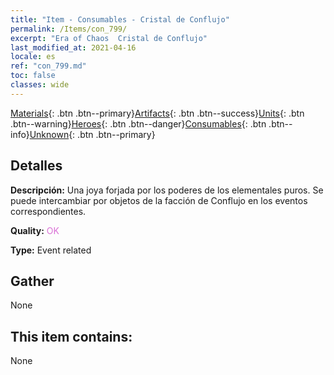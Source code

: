 ```yaml
---
title: "Item - Consumables - Cristal de Conflujo"
permalink: /Items/con_799/
excerpt: "Era of Chaos  Cristal de Conflujo"
last_modified_at: 2021-04-16
locale: es
ref: "con_799.md"
toc: false
classes: wide
---
```

 [Materials](/es/Items/){: .btn .btn--primary}[Artifacts](/es/Items/Artifacts/){: .btn .btn--success}[Units](/es/Items/Units/){: .btn .btn--warning}[Heroes](/es/Items/Heroes/){: .btn .btn--danger}[Consumables](/es/Items/Consumables/){: .btn .btn--info}[Unknown](/es/Items/Unknown/){: .btn .btn--primary}

## Detalles
 **Descripción:** Una joya forjada por los poderes de los elementales puros. Se puede intercambiar por objetos de la facción de Conflujo en los eventos correspondientes.

 **Quality:** <span style="color: #DA70D6">OK</span>

 **Type:** Event related

## Gather

  None

## This item contains:

  None


